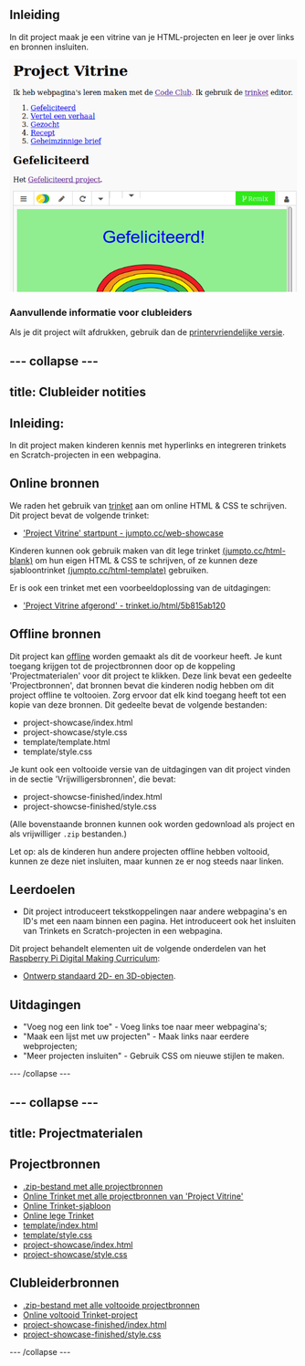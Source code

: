 ## Inleiding

In dit project maak je een vitrine van je HTML-projecten en leer je over links en bronnen insluiten.

![screenshot](images/showcase-intro.png)

### Aanvullende informatie voor clubleiders

Als je dit project wilt afdrukken, gebruik dan de [printervriendelijke versie](https://projects.raspberrypi.org/en/projects/project-showcase/print).

## \--- collapse \---

## title: Clubleider notities

## Inleiding:

In dit project maken kinderen kennis met hyperlinks en integreren trinkets en Scratch-projecten in een webpagina.

## Online bronnen

We raden het gebruik van [trinket](https://trinket.io/) aan om online HTML & CSS te schrijven. Dit project bevat de volgende trinket:

* ['Project Vitrine' startpunt - jumpto.cc/web-showcase](http://jumpto.cc/web-showcase)

Kinderen kunnen ook gebruik maken van dit lege trinket [(jumpto.cc/html-blank)](http://jumpto.cc/html-blank) om hun eigen HTML & CSS te schrijven, of ze kunnen deze sjabloontrinket [(jumpto.cc/html-template)](http://jumpto.cc/html-template) gebruiken.

Er is ook een trinket met een voorbeeldoplossing van de uitdagingen:

* ['Project Vitrine afgerond' - trinket.io/html/5b815ab120](https://trinket.io/html/5b815ab120)

## Offline bronnen

Dit project kan [offline](https://www.codeclubprojects.org/en-GB/resources/webdev-working-offline/) worden gemaakt als dit de voorkeur heeft. Je kunt toegang krijgen tot de projectbronnen door op de koppeling 'Projectmaterialen' voor dit project te klikken. Deze link bevat een gedeelte 'Projectbronnen', dat bronnen bevat die kinderen nodig hebben om dit project offline te voltooien. Zorg ervoor dat elk kind toegang heeft tot een kopie van deze bronnen. Dit gedeelte bevat de volgende bestanden:

* project-showcase/index.html
* project-showcase/style.css
* template/template.html
* template/style.css

Je kunt ook een voltooide versie van de uitdagingen van dit project vinden in de sectie 'Vrijwilligersbronnen', die bevat:

* project-showcse-finished/index.html
* project-showcse-finished/style.css

(Alle bovenstaande bronnen kunnen ook worden gedownload als project en als vrijwilliger `.zip` bestanden.)

Let op: als de kinderen hun andere projecten offline hebben voltooid, kunnen ze deze niet insluiten, maar kunnen ze er nog steeds naar linken.

## Leerdoelen

* Dit project introduceert tekstkoppelingen naar andere webpagina's en ID's met een naam binnen een pagina. Het introduceert ook het insluiten van Trinkets en Scratch-projecten in een webpagina. 

Dit project behandelt elementen uit de volgende onderdelen van het [Raspberry Pi Digital Making Curriculum](http://rpf.io/curriculum):

* [Ontwerp standaard 2D- en 3D-objecten](https://www.raspberrypi.org/curriculum/design/creator).

## Uitdagingen

* "Voeg nog een link toe" - Voeg links toe naar meer webpagina's;
* "Maak een lijst met uw projecten" - Maak links naar eerdere webprojecten;
* "Meer projecten insluiten" - Gebruik CSS om nieuwe stijlen te maken.

\--- /collapse \---

## \--- collapse \---

## title: Projectmaterialen

## Projectbronnen

* [.zip-bestand met alle projectbronnen](https://rpf.io/p/en/project-showcase-go)
* [Online Trinket met alle projectbronnen van 'Project Vitrine'](http://jumpto.cc/web-showcase)
* [Online Trinket-sjabloon](http://jumpto.cc/trinket-template)
* [Online lege Trinket](http://jumpto.cc/trinket-blank)
* [template/index.html](resources/template-index.html)
* [template/style.css](resources/template-style.css)
* [project-showcase/index.html](resources/project-showcase-index.html)
* [project-showcase/style.css](resources/project-showcase-style.css)

## Clubleiderbronnen

* [.zip-bestand met alle voltooide projectbronnen](https://rpf.io/p/en/project-showcase-go)
* [Online voltooid Trinket-project](https://trinket.io/html/1d4d4c5ce1)
* [project-showcase-finished/index.html](resources/project-showcase-finished-index.html)
* [project-showcase-finished/style.css](resources/project-showcase-finished-style.css)

\--- /collapse \---